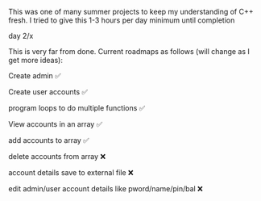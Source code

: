 This was one of many summer projects to keep my understanding of C++ fresh. I tried to give this 1-3 hours per day minimum until completion 


day 2/x


This is very far from done. Current roadmaps as follows (will change as I get more ideas):


Create admin ✅


Create user accounts ✅


program loops to do multiple functions ✅


View accounts in an array ✅


add accounts to array ✅


delete accounts from array ❌


account details save to external file ❌


edit admin/user account details like pword/name/pin/bal ❌



